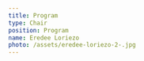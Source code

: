 ```yaml
---
title: Program
type: Chair
position: Program
name: Eredee Loriezo
photo: /assets/eredee-loriezo-2-.jpg
---
```


